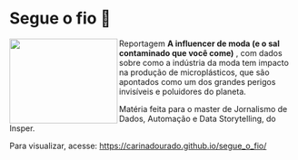 # Segue o fio 🧵

<div>
   <img align="left" width="190" height="150" src='https://img.freepik.com/fotos-premium/a-ideia-e-um-fio-emaranhado-novelo-de-la-vermelha_372197-194.jpg'>
   
   Reportagem <b>A influencer de moda (e o sal contaminado que você come)</b> , com dados sobre como a indústria da moda tem impacto na produção de microplásticos, que são apontados como um dos grandes perigos invisíveis e poluidores do planeta.<br>
   
   Matéria feita para o master de Jornalismo de Dados, Automação e Data Storytelling, do Insper.<br>
   
   Para visualizar, acesse: https://carinadourado.github.io/segue_o_fio/

</div>


